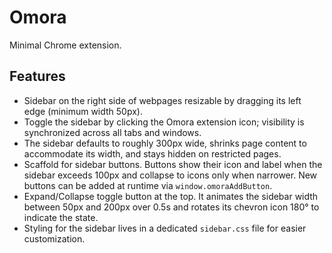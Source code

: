 # Omora

Minimal Chrome extension.

## Features

- Sidebar on the right side of webpages resizable by dragging its left edge (minimum width 50px).
- Toggle the sidebar by clicking the Omora extension icon; visibility
  is synchronized across all tabs and windows.
- The sidebar defaults to roughly 300px wide, shrinks page content to
  accommodate its width, and stays hidden on restricted pages.
- Scaffold for sidebar buttons. Buttons show their icon and label when
  the sidebar exceeds 100px and collapse to icons only when narrower.
  New buttons can be added at runtime via `window.omoraAddButton`.
- Expand/Collapse toggle button at the top. It animates the sidebar
  width between 50px and 200px over 0.5s and rotates its chevron icon
  180° to indicate the state.
- Styling for the sidebar lives in a dedicated `sidebar.css` file for
  easier customization.
